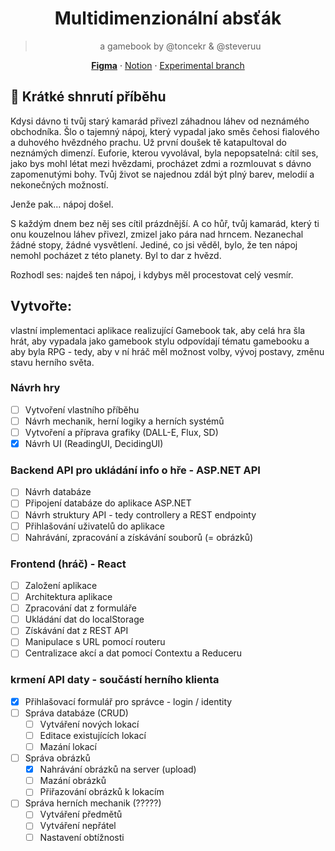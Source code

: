 <div align="center">

# Multidimenzionální absťák
> a gamebook by @toncekr & @steveruu  

**[Figma](https://www.figma.com/design/c06SWKpvasclNtKCNU2pQE/MDAGamebook?node-id=0-1&t=JM0Hsiub1j8QwFeF-1)** · [Notion](https://www.notion.so/steveruu/Multidimenzion-ln-abs-k-14492fa18d8f80ed82cfe8459281f9a7?pvs=4) · [Experimental branch](https://github.com/minjiyalabs/mda)

</div>

## 📜 Krátké shnrutí příběhu 
Kdysi dávno ti tvůj starý kamarád přivezl záhadnou láhev od neznámého obchodníka. Šlo o tajemný nápoj, který vypadal jako směs čehosi fialového a duhového hvězdného prachu. Už první doušek tě katapultoval do neznámých dimenzí. Euforie, kterou vyvolával, byla nepopsatelná: cítil ses, jako bys mohl létat mezi hvězdami, procházet zdmi a rozmlouvat s dávno zapomenutými bohy. Tvůj život se najednou zdál být plný barev, melodií a nekonečných možností.

Jenže pak… nápoj došel.

S každým dnem bez něj ses cítil prázdnější. A co hůř, tvůj kamarád, který ti onu kouzelnou láhev přivezl, zmizel jako pára nad hrncem. Nezanechal žádné stopy, žádné vysvětlení. Jediné, co jsi věděl, bylo, že ten nápoj nemohl pocházet z této planety. Byl to dar z hvězd.

Rozhodl ses: najdeš ten nápoj, i kdybys měl procestovat celý vesmír.
## Vytvořte:
vlastní implementaci aplikace realizující Gamebook tak, aby celá hra šla hrát, aby vypadala jako gamebook stylu odpovídají tématu gamebooku a aby byla RPG - tedy, aby v ní hráč měl možnost volby, vývoj postavy, změnu stavu herního světa.

### Návrh hry 
- [ ] Vytvoření vlastního příběhu
- [ ] Návrh mechanik, herní logiky a herních systémů
- [ ] Vytvoření a příprava grafiky (DALL-E, Flux, SD)
- [x] Návrh UI (ReadingUI, DecidingUI)

### Backend API pro ukládání info o hře - ASP.NET API
- [ ] Návrh databáze 
- [ ] Připojení databáze do aplikace ASP.NET 
- [ ] Návrh struktury API - tedy controllery a REST endpointy 
- [ ] Přihlašování uživatelů do aplikace 
- [ ] Nahrávání, zpracování a získávání souborů (= obrázků)

### Frontend (hráč) - React
- [ ] Založení aplikace 
- [ ] Architektura aplikace 
- [ ] Zpracování dat z formuláře 
- [ ] Ukládání dat do localStorage 
- [ ] Získávání dat z REST API 
- [ ] Manipulace s URL pomocí routeru 
- [ ] Centralizace akcí a dat pomocí Contextu a Reduceru 

### krmení API daty - součástí herního klienta
- [x] Přihlašovací formulář pro správce - login / identity
- [ ] Správa databáze (CRUD)
  - [ ] Vytváření nových lokací 
  - [ ] Editace existujících lokací
  - [ ] Mazání lokací
- [ ] Správa obrázků 
  - [x] Nahrávání obrázků na server (upload)
  - [ ] Mazání obrázků 
  - [ ] Přiřazování obrázků k lokacím
- [ ] Správa herních mechanik (?????)
  - [ ] Vytváření předmětů
  - [ ] Vytváření nepřátel
  - [ ] Nastavení obtížnosti 

